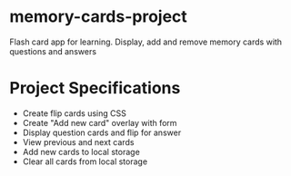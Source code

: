 # memory-cards-project
Flash card app for learning. Display, add and remove memory cards with questions and answers

# Project Specifications
- Create flip cards using CSS                                                                                                                                                                      
- Create "Add new card" overlay with form                                                                                                                                                         
- Display question cards and flip for answer                                                                                                                                                          
- View previous and next cards                                                                                                                                                        
- Add new cards to local storage
- Clear all cards from local storage
